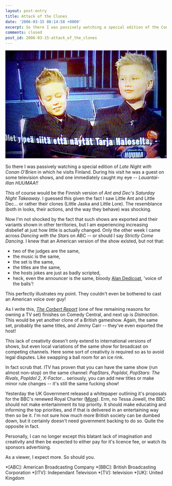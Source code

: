 ```yaml
---
layout: post-entry
title: Attack of the Clones
date: '2006-03-15 08:14:58 +0000'
excerpt: So there I was passively watching a special edition of the Conan O'Brian show in which he visits Finland.
comments: closed
post_id: 2006-03-15-attack_of_the_clones
---
```

![Screen grab from Late Night with Conan O'Brien](/assets/images/2006/03/attack_of_the_clones.jpg)

So there I was passively watching a special edition of <cite>Late Night with Conan O'Brien</cite> in which he visits Finland. During his visit he was a guest on some television shows, and one immediately caught my eye -- <cite>Lauantai-illan HUUMAA!!</cite>

This of course would be the Finnish version of <cite>Ant and Dec's Saturday Night Takeaway</cite>. I guessed this given the fact I saw Little Ant and Little Dec... or rather their clones (Little Jaska and Little Lore). The resemblance (both in looks, their actions, and the way they behave) was shocking.

Now I'm not shocked by the fact that such shows are exported and their variants shown in other territories, but I am experiencing increasing disbelief at just how little is actually changed. Only the other week I came across <cite>Dancing with the Stars</cite> on ABC -- or should I say <cite>Strictly Come Dancing</cite>. I knew that an American version of the show existed, but not that:

* two of the judges are the same,
* the music is the same,
* the set is the same,
* the titles are the same,
* the hosts jokes are just as badly scripted,
* heck, even the announcer is the same, bloody [Alan Dedicoat][1], 'voice of the balls'!

This perfectly illustrates my point. They couldn't even be bothered to cast an American voice over guy!

As I write this, <cite>[The Corbert Report][2]</cite> (one of few remaining reasons for owning a TV set) finishes on Comedy Central, and next up is <cite>Distraction</cite>. This would be yet another clone of a British gameshow. Again, the same set, probably the same titles, and Jimmy Carr -- they've even exported the host!

This lack of creativity doesn't only extend to international versions of shows, but even local variations of the same show for broadcast on competing channels. Here some sort of creativity *is* required so as to avoid legal disputes. Like swapping a ball room for an ice rink.

In fact scrub that. ITV has proven that you can have the same show (run almost non-stop) on the same channel: <cite>PopStars</cite>, <cite>PopIdol</cite>, <cite>PopStars: The Rivals</cite>, <cite>PopIdol 2</cite>, <cite>X-Factor</cite>... seriously, you can add new titles or make minor rule changes -- it's still the same fucking show!

Yesterday the UK Government released a whitepaper outlining it's proposals for the BBC's renewed Royal Charter ([More][3]). Erm, no Tessa Jowell, the BBC should not make entertainment its top priority. It should make educating and informing the top priorities, and if that is delivered in an entertaining way then so be it. I'm not sure how much more British society can be dumbed down, but it certainly doesn't need government backing to do so. Quite the opposite in fact.

Personally, I can no longer except this blatant lack of imagination and creativity and then be expected to either pay for it's licence fee, or watch its sponsors advertising.

As a viewer, I expect more. So should you.

[1]: http://www.imdb.com/name/nm1021361/
[2]: http://www.comedycentral.com/shows/the_colbert_report/
[3]: http://news.bbc.co.uk/1/hi/entertainment/4804044.stm

*[ABC]: American Broadcasting Company
*[BBC]: British Broadcasting Corporation
*[ITV]: Independant Television
*[TV]: television
*[UK]: United Kingdom